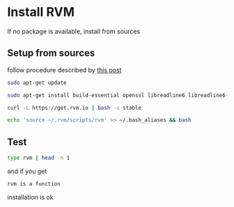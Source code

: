 # Install RVM

If no package is available, install from sources

Setup from sources
------------------

follow procedure described by [this post](https://rvm.io/rvm/install)

```sh
sudo apt-get update

sudo apt-get install build-essential openssl libreadline6 libreadline6-dev curl git-core zlib1g zlib1g-dev libssl-dev libyaml-dev libsqlite3-dev sqlite3 libxml2-dev libxslt-dev autoconf libc6-dev ncurses-dev automake libtool bison subversion pkg-config libgdbm-dev libffi-dev libreadline-dev

curl -L https://get.rvm.io | bash -s stable

echo 'source ~/.rvm/scripts/rvm' >> ~/.bash_aliases && bash
```

Test
----

```sh
type rvm | head -n 1
```
and if you get
```sh
rvm is a function
```
installation is ok
